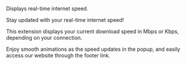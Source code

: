 Displays real-time internet speed.

Stay updated with your real-time internet speed! 

This extension displays your current download speed in Mbps or Kbps, depending on your connection. 

Enjoy smooth animations as the speed updates in the popup, and easily access our website through the footer link.
